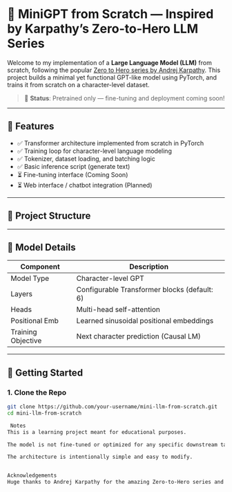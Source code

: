 # 🧠 MiniGPT from Scratch — Inspired by Karpathy’s Zero-to-Hero LLM Series

Welcome to my implementation of a **Large Language Model (LLM)** from scratch, following the popular [Zero to Hero series by Andrej Karpathy](https://www.youtube.com/@AndrejKarpathy). This project builds a minimal yet functional GPT-like model using PyTorch, and trains it from scratch on a character-level dataset.

> 🚧 **Status**: Pretrained only — fine-tuning and deployment coming soon!

---

## 🧩 Features

- ✅ Transformer architecture implemented from scratch in PyTorch
- ✅ Training loop for character-level language modeling
- ✅ Tokenizer, dataset loading, and batching logic
- ✅ Basic inference script (generate text)
- ⏳ Fine-tuning interface (Coming Soon)
- ⏳ Web interface / chatbot integration (Planned)

---

## 📁 Project Structure


---

## 🧠 Model Details

| Component       | Description                                    |
|----------------|------------------------------------------------|
| Model Type      | Character-level GPT                            |
| Layers          | Configurable Transformer blocks (default: 6)   |
| Heads           | Multi-head self-attention                      |
| Positional Emb  | Learned sinusoidal positional embeddings       |
| Training Objective | Next character prediction (Causal LM)     |

---

## 🏁 Getting Started

### 1. Clone the Repo

```bash
git clone https://github.com/your-username/mini-llm-from-scratch.git
cd mini-llm-from-scratch

 Notes
This is a learning project meant for educational purposes.

The model is not fine-tuned or optimized for any specific downstream task yet.

The architecture is intentionally simple and easy to modify.


Acknowledgements
Huge thanks to Andrej Karpathy for the amazing Zero-to-Hero series and all open-source contributors in the ML/NLP community.

  
